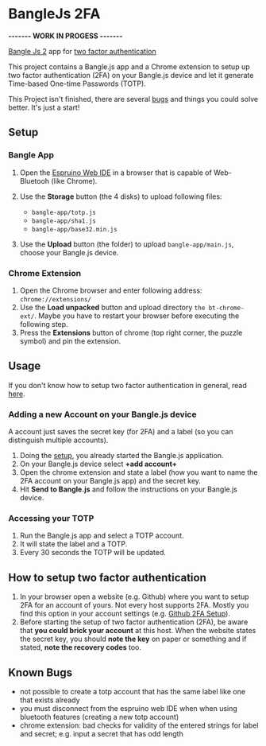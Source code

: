 # BangleJs 2FA

**------- WORK IN PROGESS -------**

[Bangle Js 2](https://banglejs.com/) app for [two factor authentication](https://docs.github.com/en/authentication/securing-your-account-with-two-factor-authentication-2fa/about-two-factor-authentication)

This project contains a Bangle.js app and a Chrome extension to setup up two factor authentication (2FA) on your Bangle.js device and let it generate Time-based One-time Passwords (TOTP).

This Project isn't finished, there are several [bugs](#known-bugs) and things you could solve better. It's just a start!

## Setup
### Bangle App
1. Open the [Espruino Web IDE](https://www.espruino.com/ide/#) in a browser that is capable of Web-Bluetooh (like Chrome).
2. Use the **Storage** button (the 4 disks) to upload following files:
    - `bangle-app/totp.js`
    - `bangle-app/sha1.js`
    - `bangle-app/base32.min.js`

3. Use the **Upload** button (the folder) to upload `bangle-app/main.js`, choose your Bangle.js device.

### Chrome Extension
1. Open the Chrome browser and enter following address: `chrome://extensions/`
2. Use the **Load unpacked** button and upload directory `the bt-chrome-ext/`. Maybe you have to restart your browser before executing the following step.
3. Press the **Extensions** button of chrome (top right corner, the puzzle symbol) and pin the extension.

## Usage
If you don't know how to setup two factor authentication in general, read [here](#how-to-setup-two-factor-authentication).

### Adding a new Account on your Bangle.js device
A account just saves the secret key (for 2FA) and a label (so you can distinguish multiple accounts).

1. Doing the [setup](#setup), you already started the Bangle.js application.
2. On your Bangle.js device select **+add account+**
3. Open the chrome extension and state a label (how you want to name the 2FA account on your Bangle.js app) and the secret key.
4. Hit **Send to Bangle.js** and follow the instructions on your Bangle.js device.

### Accessing your TOTP
1. Run the Bangle.js app and select a TOTP account.
2. It will state the label and a TOTP.
3. Every 30 seconds the TOTP will be updated.

## How to setup two factor authentication
1. In your browser open a website (e.g. Github) where you want to setup 2FA for an account of yours. Not every host supports 2FA. Mostly you find this option in your account settings (e.g. [Github 2FA Setup](https://github.com/settings/two_factor_authentication/setup/intro)).
2. Before starting the setup of two factor authentication (2FA), be aware that **you could brick your account** at this host. When the website states the secret key, you should **note the key** on paper or something and if stated, **note the recovery codes** too.

## Known Bugs

- not possible to create a totp account that has the same label like one that exists already
- you must disconnect from the espruino web IDE when when using bluetooth features (creating a new totp account)
- chrome extension: bad checks for validity of the entered strings for label and secret; e.g. input a secret that has odd length